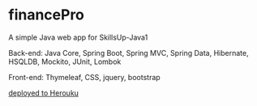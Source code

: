 # financePro
A simple Java web app for SkillsUp-Java1 


Back-end: Java Core, Spring Boot, Spring MVC, Spring Data, Hibernate, HSQLDB, Mockito, JUnit, Lombok

Front-end: Thymeleaf, CSS, jquery, bootstrap

[deployed to Herouku](https://financepro.herokuapp.com/)
